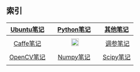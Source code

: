 **索引**
---


[Ubuntu笔记](https://github.com/JNingWei/Notebook/blob/master/Bookshelf/Ubuntu-Notebook/Ubuntu-Notebook.md) |  | [Python笔记](https://github.com/JNingWei/Notebook/blob/master/Bookshelf/Python-Notebook/Python-Notebook.md) |  | [其他笔记](https://github.com/JNingWei/Notebook/blob/master/Bookshelf/Others-Notebook/Others-Notebook.md)
:----: | :----: | :----: | :----: | :----: 
 |  |  |  | 
[Caffe笔记](https://github.com/JNingWei/Notebook/blob/master/Bookshelf/Caffe-Notebook/Caffe-Notebook.md)  |  |  [<img src="https://avatars2.githubusercontent.com/u/15658638?v=3&s=200" width="20" height="20" alt="TF"/>](https://github.com/JNingWei/Notebook/blob/master/Bookshelf/TensorFlow-Notebook/TensorFlow-Notebook.md)  |  |  [调参笔记](https://github.com/JNingWei/Notebook/blob/master/Bookshelf/Tunning-Notebook/Tunning-Notebook.md)
 |  |  |  | 
[OpenCV笔记](https://github.com/JNingWei/Notebook/blob/master/Bookshelf/OpenCV-Notebook/OpenCV-Notebook.md)  |  | [Numpy笔记](https://github.com/JNingWei/Notebook/blob/master/Bookshelf/Numpy-Notebook/Numpy-Notebook.md) |  | [Scipy笔记](https://github.com/JNingWei/Notebook/blob/master/Bookshelf/Scipy-Notebook/Scipy-Notebook.md)
 |  |  |  | 


